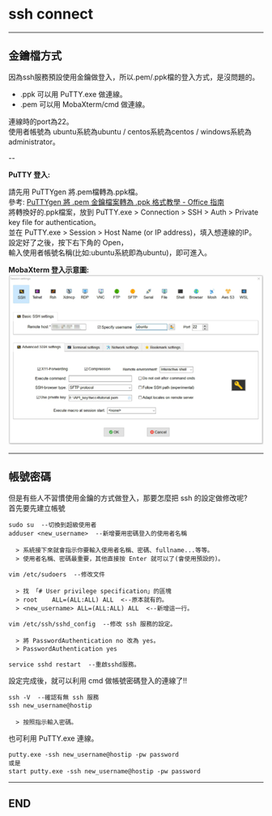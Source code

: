 # ssh connect

---

## 金鑰檔方式

因為ssh服務預設使用金鑰做登入，所以.pem/.ppk檔的登入方式，是沒問題的。  

- .ppk 可以用 PuTTY.exe 做連線。
- .pem 可以用 MobaXterm/cmd 做連線。

連線時的port為22。  
使用者帳號為 ubuntu系統為ubuntu / centos系統為centos / windows系統為administrator。

--

**PuTTY 登入:**

請先用 PuTTYgen 將.pem檔轉為.ppk檔。  
參考: [PuTTYgen 將 .pem 金鑰檔案轉為 .ppk 格式教學 - Office 指南](https://officeguide.cc/putty-convert-pem-to-ppk-tutorial/)  
將轉換好的.ppk檔案，放到 PuTTY.exe > Connection > SSH > Auth > Private key file for authentication。  
並在 PuTTY.exe > Session > Host Name (or IP address)，填入想連線的IP。  
設定好了之後，按下右下角的 Open，  
輸入使用者帳號名稱(比如:ubuntu系統即為ubuntu)，即可進入。

**MobaXterm 登入示意圖:**
![mobaxterm_connect_ubuntu](./image/mobaxterm_connect_ubuntu.png)

---

## 帳號密碼

但是有些人不習慣使用金鑰的方式做登入，那要怎麼把 ssh 的設定做修改呢?  
首先要先建立帳號

```{bash}
sudo su  --切換到超級使用者
adduser <new_username>  --新增要用密碼登入的使用者名稱

  > 系統接下來就會指示你要輸入使用者名稱、密碼、fullname...等等。
  > 使用者名稱、密碼最重要，其他直接按 Enter 就可以了(會使用預設的)。
```

```{bash}
vim /etc/sudoers  --修改文件

  > 找 「# User privilege specification」的區塊
  > root    ALL=(ALL:ALL) ALL  <--原本就有的。
  > <new_username> ALL=(ALL:ALL) ALL  <--新增這一行。
```

```{bash}
vim /etc/ssh/sshd_config  --修改 ssh 服務的設定。

  > 將 PasswordAuthentication no 改為 yes。  
  > PasswordAuthentication yes
```

```{bash}
service sshd restart  --重啟sshd服務。
```

設定完成後，就可以利用 cmd 做帳號密碼登入的連線了!!

```{bash}
ssh -V  --確認有無 ssh 服務
ssh new_username@hostip

  > 按照指示輸入密碼。
```

也可利用 PuTTY.exe 連線。

```{bash}
putty.exe -ssh new_username@hostip -pw password
或是
start putty.exe -ssh new_username@hostip -pw password
```

---

## END

